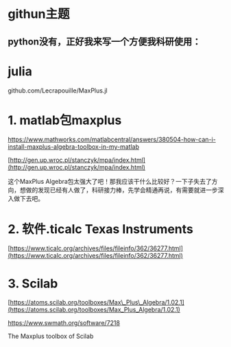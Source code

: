 

# githun主题


## python没有，正好我来写一个方便我科研使用：





# julia

github.com/Lecrapouille/MaxPlus.jl



# 1. matlab包maxplus







https://www.mathworks.com/matlabcentral/answers/380504-how-can-i-install-maxplus-algebra-toolbox-in-my-matlab

[http://gen.up.wroc.pl/stanczyk/mpa/index.html](http://gen.up.wroc.pl/stanczyk/mpa/index.html)

这个MaxPlus Algebra包太强大了吧！那我应该干什么比较好？一下子失去了方向，想做的发现已经有人做了，科研接力棒，先学会精通再说，有需要就进一步深入做下去吧。









# 2. 软件.ticalc   Texas Instruments


















[https://www.ticalc.org/archives/files/fileinfo/362/36277.html](https://www.ticalc.org/archives/files/fileinfo/362/36277.html)



# 3. Scilab
[https://atoms.scilab.org/toolboxes/Max\_Plus\_Algebra/1.02.1](https://atoms.scilab.org/toolboxes/Max_Plus_Algebra/1.02.1)









https://www.swmath.org/software/7218

The Maxplus toolbox of Scilab








































